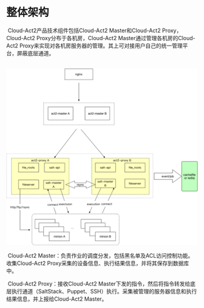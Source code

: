 # 整体架构

​	Cloud-Act2产品技术组件包括Cloud-Act2 Master和Cloud-Act2 Proxy，Cloud-Act2 Proxy分布于各机房，Cloud-Act2 Master通过管理各机房的Cloud-Act2 Proxy来实现对各机房服务器的管理。其上可对接用户自己的统一管理平台，屏蔽底层通道。

​	![cloud-act2](https://raw.githubusercontent.com/CryStal-W6/cloudact2-doc/master/images/Cloud-Act2.png)

​	Cloud-Act2 Master：负责作业的调度分发，包括黑名单及ACL访问控制功能。收集Cloud-Act2 Proxy采集的设备信息、执行结果信息，并将其保存到数据库中。

​	Cloud-Act2 Proxy：接收Cloud-Act2 Master下发的指令，然后将指令转发给底层执行通道（SaltStack、Puppet、SSH）执行。采集被管理的服务器信息和执行结果信息，并上报给Cloud-Act2 Master。

